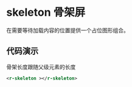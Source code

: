 # skeleton 骨架屏

在需要等待加载内容的位置提供一个占位图形组合。

## 代码演示

骨架长度跟随父级元素的长度

<div style="width: 100px;margin-top:10px">
    <r-skeleton ></r-skeleton>
</div>
<div style="margin-top:10px">
    <r-skeleton ></r-skeleton>
</div>
<div style="margin-top:10px">
    <r-skeleton ></r-skeleton>
</div>
<div style="width: 200px;margin-top:10px">
    <r-skeleton ></r-skeleton>
</div>

```xml
<r-skeleton ></r-skeleton>
```
